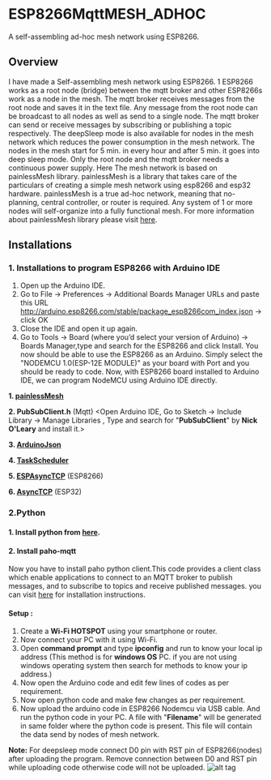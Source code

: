 # ESP8266MqttMESH_ADHOC
A self-assembling ad-hoc mesh network using ESP8266.

## Overview

I have made a Self-assembling mesh network using ESP8266. 1 ESP8266 works as a root node (bridge) between the mqtt broker and other ESP8266s work as a node in the mesh. The mqtt broker receives messages from the root node and saves it in the text file. Any message from the root node can be broadcast to all nodes as well as send to a single node. The mqtt broker can send or receive messages by subscribing or publishing a topic respectively. 
The deepSleep mode is also available for nodes in the mesh network which reduces the power consumption in the mesh network. The nodes in the mesh start for 5 min. in every hour and after 5 min. it goes into deep sleep mode. Only the root node and the mqtt broker needs a continuous power supply.
 Here The mesh network is based on painlessMesh library. painlessMesh is a library that takes care of the particulars of creating a simple mesh network using esp8266 and esp32 hardware. painlessMesh is a true ad-hoc network, meaning that no-planning, central controller, or router is required. Any system of 1 or more nodes will self-organize into a fully functional mesh. For more information about painlessMesh library please visit [here](https://gitlab.com/painlessMesh/painlessMesh).

## Installations

### 1. Installations to program ESP8266 with Arduino IDE

1. Open up the Arduino IDE.
2. Go to File -> Preferences -> Additional Boards Manager URLs and paste this URL http://arduino.esp8266.com/stable/package_esp8266com_index.json -> click OK
3. Close the IDE and open it up again.
4. Go to Tools -> Board (where you’d select your version of Arduino) -> Boards Manager,type and search for the ESP8266 and click Install. You now should be able to use the ESP8266    as an Arduino. Simply select the "NODEMCU 1.0(ESP-12E MODULE)" as your board with Port and you should be ready to code.
Now, with ESP8266 board installed to Arduino IDE, we can program NodeMCU using Arduino IDE directly.

**1.   [painlessMesh](https://github.com/gmag11/painlessMesh)** 

**2. PubSubClient.h**  (Mqtt)
 <Open Arduino IDE, Go to Sketch -> Include Library -> Manage Libraries , Type and search for "**PubSubClient**" by **Nick O'Leary** and install it.>

 **3. [ArduinoJson](https://github.com/bblanchon/ArduinoJson)**

 **4. [TaskScheduler](https://github.com/arkhipenko/TaskScheduler)**

 **5. [ESPAsyncTCP](https://github.com/me-no-dev/ESPAsyncTCP)**  (ESP8266)

 **6. [AsyncTCP](https://github.com/me-no-dev/AsyncTCP)** (ESP32)


### 2.Python

#### 1. Install python from [here](https://www.python.org/downloads/).

#### 2. Install paho-mqtt
Now you have to install paho python client.This code provides a client class which enable applications to connect to an MQTT broker to publish messages, and to subscribe to topics and receive published messages. you can visit [here](https://pypi.org/project/paho-mqtt/) for installation instructions.


#### Setup :
1. Create a  **Wi-Fi  HOTSPOT** using your smartphone or router.
2. Now connect your PC with it using Wi-Fi.
3. Open **command prompt** and type  **ipconfig** and run to know your local ip address (This method is for **windows OS** PC. if you are not using windows operating system then search for methods to know your ip address.)
4. Now open the Arduino code and edit few lines of codes as per requirement.
5.  Now open python code and make few changes as per requirement.
6. Now upload the arduino code in ESP8266 Nodemcu via USB cable. And run the python code in your PC. A file with "**Filename**" will be generated in same folder where the python code is present. This file will contain the data send by nodes of mesh network.

**Note:** For deepsleep mode connect D0 pin with RST pin of ESP8266(nodes) after uploading the program. Remove connection between D0 and RST pin while uploading code otherwise code will not be uploaded.
![alt tag](https://user-images.githubusercontent.com/36708171/85125784-dee30c80-b249-11ea-9ec4-7c1daf3d03e8.png)
